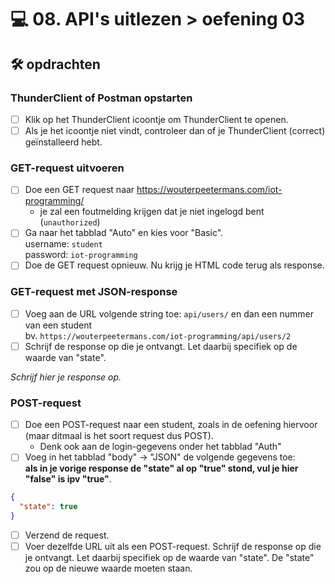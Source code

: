 # 💻 08. API's uitlezen > oefening 03

## 🛠️ opdrachten

### ThunderClient of Postman opstarten

 - [ ] Klik op het ThunderClient icoontje om ThunderClient te openen.
 - [ ] Als je het icoontje niet vindt, controleer dan of je ThunderClient (correct) geïnstalleerd hebt.

### GET-request uitvoeren

 - [ ] Doe een GET request naar https://wouterpeetermans.com/iot-programming/
   - je zal een foutmelding krijgen dat je niet ingelogd bent (`unauthorized`)
 - [ ] Ga naar het tabblad "Auto" en kies voor "Basic".  
       username: `student`  
       password: `iot-programming`
 - [ ] Doe de GET request opnieuw. Nu krijg je HTML code terug als response.

### GET-request met JSON-response

 - [ ] Voeg aan de URL volgende string toe: `api/users/` en dan een nummer van een student  
   bv. `https://wouterpeetermans.com/iot-programming/api/users/2`
 - [ ] Schrijf de response op die je ontvangt. Let daarbij specifiek op de waarde van "state".

*Schrijf hier je response op.*

### POST-request

 - [ ] Doe een POST-request naar een student, zoals in de oefening hiervoor (maar ditmaal is het soort request dus POST).
   - Denk ook aan de login-gegevens onder het tabblad "Auth"
 - [ ] Voeg in het tabblad "body" -> "JSON" de volgende gegevens toe:  
  **als in je vorige response de "state" al op "true" stond, vul je hier "false" is ipv "true"**.

```json
{
  "state": true
}
```
 - [ ] Verzend de request.
 - [ ] Voer dezelfde URL uit als een POST-request. Schrijf de response op die je ontvangt. Let daarbij specifiek op de waarde van "state". De "state" zou op de nieuwe waarde moeten staan.